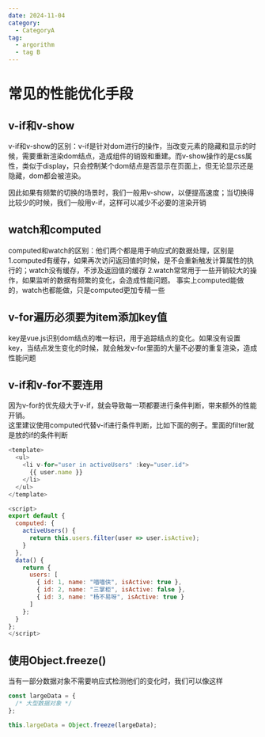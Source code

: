 ```yaml
---
date: 2024-11-04
category:
  - CategoryA
tag:
  - argorithm
  - tag B
---
```


# 常见的性能优化手段
## v-if和v-show
v-if和v-show的区别：v-if是针对dom进行的操作，当改变元素的隐藏和显示的时候，需要重新渲染dom结点，造成组件的销毁和重建。而v-show操作的是css属性，类似于display，只会控制某个dom结点是否显示在页面上，但无论显示还是隐藏，dom都会被渲染。

因此如果有频繁的切换的场景时，我们一般用v-show，以便提高速度；当切换得比较少的时候，我们一般用v-if，这样可以减少不必要的渲染开销

## watch和computed
computed和watch的区别：他们两个都是用于响应式的数据处理，区别是  
1.computed有缓存，如果再次访问返回值的时候，是不会重新触发计算属性的执行的；watch没有缓存，不涉及返回值的缓存
2.watch常常用于一些开销较大的操作，如果监听的数据有频繁的变化，会造成性能问题。
事实上computed能做的，watch也都能做，只是computed更加专精一些

## v-for遍历必须要为item添加key值
key是vue.js识别dom结点的唯一标识，用于追踪结点的变化。如果没有设置key，当结点发生变化的时候，就会触发v-for里面的大量不必要的重复渲染，造成性能问题

## v-if和v-for不要连用
因为v-for的优先级大于v-if，就会导致每一项都要进行条件判断，带来额外的性能开销。  
这里建议使用computed代替v-if进行条件判断，比如下面的例子。里面的filter就是放的if的条件判断
```javascript
<template>
  <ul>
    <li v-for="user in activeUsers" :key="user.id">
      {{ user.name }}
    </li>
  </ul>
</template>

<script>
export default {
  computed: {
    activeUsers() {
      return this.users.filter(user => user.isActive);
    }
  },
  data() {
    return {
      users: [
        { id: 1, name: "喵喵侠", isActive: true },
        { id: 2, name: "三掌柜", isActive: false },
        { id: 3, name: "杨不易呀", isActive: true }
      ]
    };
  }
};
</script>
```

## 使用Object.freeze()
当有一部分数据对象不需要响应式检测他们的变化时，我们可以像这样
```javascript
const largeData = {
  /* 大型数据对象 */
};

this.largeData = Object.freeze(largeData);
```